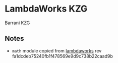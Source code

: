 # LambdaWorks KZG
Barrani KZG

## Notes

* `math` module copied from [lambdaworks](https://github.com/lambdaclass/lambdaworks/) rev fa1dcdeb75240fb1f478569e9d9c738b22caad9b
